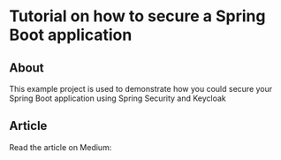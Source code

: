 #  Tutorial on how to secure a Spring Boot application 

## About

This example project is used to demonstrate how you could secure your Spring Boot application using Spring Security and Keycloak

## Article

Read the article on Medium: 